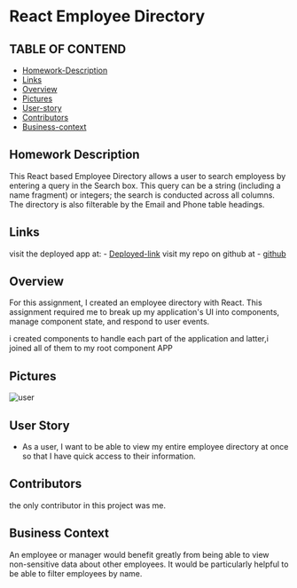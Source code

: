 # React Employee Directory
 
 ## TABLE OF CONTEND

 - [Homework-Description](#homework-description)
 - [Links](#links)
 - [Overview](#overview)
 - [Pictures](#pictures)
 - [User-story](#user-story)
 - [Contributors](#contributors)
 - [Business-context](#business-context)

## Homework Description
 This React based Employee Directory allows a user to search employess by entering a query in the Search box. This query can be a string (including a name fragment) or integers; the search is conducted across all columns. The directory is also filterable by the Email and Phone table headings.

 ## Links
 visit the deployed app at: - [Deployed-link](https://random-employee-directory.herokuapp.com/)
 visit my repo on github at - [github](https://github.com/chunga-codder/user-directory)

## Overview

For this assignment, I created  an employee directory with React. This assignment  required me to break up my application's UI into components, manage component state, and respond to user events.

i created components to handle each part of the application and latter,i joined all of them to my root component APP

## Pictures
![user](https://user-images.githubusercontent.com/71171928/110235833-96cc5d00-7f32-11eb-9e11-ed5b52f58bdb.PNG)

## User Story

* As a user, I want to be able to view my entire employee directory at once so that I have quick access to their information.

## Contributors
the only contributor in this project was me.

## Business Context

An employee or manager would benefit greatly from being able to view non-sensitive data about other employees. It would be particularly helpful to be able to filter employees by name.

